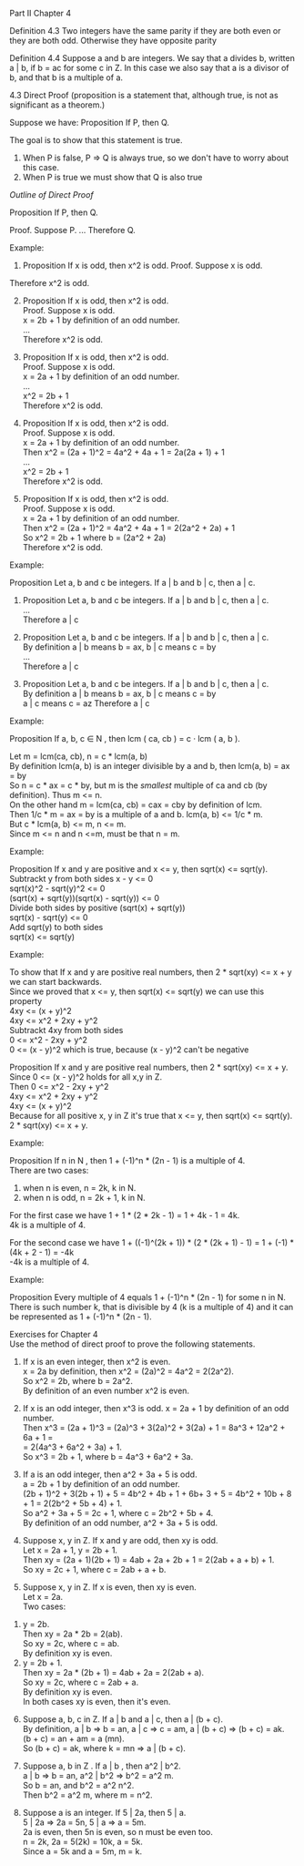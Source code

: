 Part II
Chapter 4

Definition 4.3 Two integers have the same parity if they are both even or they are both odd. Otherwise they have opposite parity

Definition 4.4 Suppose a and b are integers. We say that a divides b, written a | b, if b = ac for some c in Z. In this case we also say that a is a divisor of b, and that b is a multiple of a.

4.3 Direct Proof
(proposition is a statement that, although true, is not as significant as a theorem.)

Suppose we have:
Proposition If P, then Q.

The goal is to show that this statement is true.
1. When P is false, P => Q is always true, so we don't have to worry about this case.
2. When P is true we must show that Q is also true



*Outline of Direct Proof*

Proposition If P, then Q.

Proof. Suppose P.
...
Therefore Q.

Example:

1) Proposition If x is odd, then x^2 is odd.
Proof. Suppose x is odd.

Therefore x^2 is odd.

2) Proposition If x is odd, then x^2 is odd.    
Proof. Suppose x is odd.    
x = 2b + 1 by definition of an odd number.    
...    
Therefore x^2 is odd.    


3) Proposition If x is odd, then x^2 is odd.    
Proof. Suppose x is odd.    
x = 2a + 1 by definition of an odd number.    
...    
x^2 = 2b + 1    
Therefore x^2 is odd.    


4) Proposition If x is odd, then x^2 is odd.    
Proof. Suppose x is odd.    
x = 2a + 1 by definition of an odd number.    
Then x^2 = (2a + 1)^2 = 4a^2 + 4a + 1 = 2a(2a + 1) + 1    
...    
x^2 = 2b + 1    
Therefore x^2 is odd.    

5) Proposition If x is odd, then x^2 is odd.    
Proof. Suppose x is odd.    
x = 2a + 1 by definition of an odd number.    
Then x^2 = (2a + 1)^2 = 4a^2 + 4a + 1 = 2(2a^2 + 2a) + 1    
So x^2 = 2b + 1 where b = (2a^2 + 2a)    
Therefore x^2 is odd.    


Example:    

Proposition Let a, b and c be integers. If a | b and b | c, then a | c.    

1) Proposition Let a, b and c be integers. If a | b and b | c, then a | c.    
...    
Therefore a | c    

2) Proposition Let a, b and c be integers. If a | b and b | c, then a | c.  
By definition a | b means b = ax, b | c means c = by    
...    
Therefore a | c  

3) Proposition Let a, b and c be integers. If a | b and b | c, then a | c.  
By definition a | b means b = ax, b | c means c = by    
a | c means c = az
Therefore a | c  


Example:    

Proposition If a, b, c ∈ N , then lcm ( ca, cb ) = c · lcm ( a, b ).    

Let m = lcm(ca, cb), n = c * lcm(a, b)    
By definition lcm(a, b) is an integer divisible by a and b, then lcm(a, b) = ax = by    
So n = c * ax = c * by, but m is the *smallest* multiple of ca and cb (by definition). Thus m <= n.    
On the other hand m = lcm(ca, cb) = cax = cby by definition of lcm.    
Then 1/c * m = ax = by is a multiple of a and b. lcm(a, b) <= 1/c * m.    
But c * lcm(a, b) <= m, n <= m.    
Since m <= n and n <=m, must be that n = m.    


Example:

Proposition If x and y are positive and x <= y, then sqrt(x) <= sqrt(y).    
Subtrackt y from both sides x - y <= 0    
sqrt(x)^2 - sqrt(y)^2 <= 0    
(sqrt(x) + sqrt(y))(sqrt(x) - sqrt(y)) <= 0    
Divide both sides by positive (sqrt(x) + sqrt(y))    
sqrt(x) - sqrt(y) <= 0    
Add sqrt(y) to both sides    
sqrt(x) <= sqrt(y)    


Example:

To show that If x and y are positive real numbers, then 2 * sqrt(xy) <= x + y we can start backwards.    
Since we proved that x <= y, then sqrt(x) <= sqrt(y) we can use this property    
4xy <= (x + y)^2    
4xy <= x^2 + 2xy + y^2    
Subtrackt 4xy from both sides    
0 <= x^2 - 2xy + y^2    
0 <= (x - y)^2 which is true, because (x - y)^2 can't be negative    

Proposition If x and y are positive real numbers, then 2 * sqrt(xy) <= x + y.    
Since 0 <= (x - y)^2 holds for all x,y in Z.    
Then 0 <= x^2 - 2xy + y^2      
4xy <= x^2 + 2xy + y^2    
4xy <= (x + y)^2      
Because for all positive x, y in Z it's true that x <= y, then sqrt(x) <= sqrt(y).    
2 * sqrt(xy) <= x + y.    

Example:

Proposition If n in N , then 1 + (-1)^n * (2n - 1) is a multiple of 4.    
There are two cases:    
1) when n is even, n = 2k, k in N.   
2) when n is odd, n = 2k + 1, k in N.    

For the first case we have 1 + 1 * (2 * 2k - 1) = 1 + 4k - 1 = 4k.   
4k is a multiple of 4.   

For the second case we have 1 + ((-1)^(2k + 1)) * (2 * (2k + 1) - 1) = 1 + (-1) * (4k + 2 - 1) = -4k   
-4k is a multiple of 4.     


Example:

Proposition Every multiple of 4 equals 1 + (-1)^n * (2n - 1) for some n in N.    
There is such number k, that is divisible by 4 (k is a multiple of 4) and it can be represented as 1 + (-1)^n * (2n - 1).    

Exercises for Chapter 4    
Use the method of direct proof to prove the following statements.    
1. If x is an even integer, then x^2 is even.   
x = 2a by definition, then x^2 = (2a)^2 = 4a^2 = 2(2a^2).    
So x^2 = 2b, where b = 2a^2.    
By definition of an even number x^2 is even.    


2. If x is an odd integer, then x^3 is odd.
x = 2a + 1 by definition of an odd number.    
Then x^3 = (2a + 1)^3 = (2a)^3 + 3(2a)^2 + 3(2a) + 1 = 8a^3 + 12a^2 + 6a + 1 =     
= 2(4a^3 + 6a^2 + 3a) + 1.    
So x^3 = 2b + 1, where b = 4a^3 + 6a^2 + 3a.    


3. If a is an odd integer, then a^2 + 3a + 5 is odd.    
a = 2b + 1 by definition of an odd number.    
(2b + 1)^2 + 3(2b + 1) + 5 = 4b^2 + 4b + 1 + 6b+ 3 + 5 = 4b^2 + 10b + 8 + 1 = 2(2b^2 + 5b + 4) + 1.    
So a^2 + 3a + 5 = 2c + 1, where c = 2b^2 + 5b + 4.    
By definition of an odd number, a^2 + 3a + 5 is odd.    


4. Suppose x, y in Z. If x and y are odd, then xy is odd.    
Let x = 2a + 1, y = 2b + 1.    
Then xy = (2a + 1)(2b + 1) = 4ab + 2a + 2b + 1 = 2(2ab + a + b) + 1.    
So xy = 2c + 1, where c = 2ab + a + b.    


5. Suppose x, y in Z. If x is even, then xy is even.    
Let x = 2a.    
Two cases:    
1) y = 2b.    
Then xy = 2a * 2b = 2(ab).    
So xy = 2c, where c = ab.    
By definition xy is even.    
2) y = 2b + 1.    
Then xy = 2a * (2b + 1) = 4ab + 2a = 2(2ab + a).    
So xy = 2c, where c = 2ab + a.    
By definition xy is even.   
In both cases xy is even, then it's even.    


6. Suppose a, b, c in Z. If a | b and a | c, then a | (b + c).    
By definition, a | b => b = an, a | c => c = am, a | (b + c) => (b + c) = ak.    
(b + c) = an + am = a (mn).    
So (b + c) = ak, where k = mn => a | (b + c).    

7. Suppose a, b in Z . If a | b , then a^2 | b^2.    
a | b => b = an, a^2 | b^2 => b^2 = a^2 m.    
So b = an, and b^2 = a^2 n^2.    
Then b^2 = a^2 m, where m = n^2.    

8. Suppose a is an integer. If 5 | 2a, then 5 | a.    
5 | 2a => 2a = 5n, 5 | a => a = 5m.    
2a is even, then 5n is even, so n must be even too.    
n = 2k, 2a = 5(2k) = 10k, a = 5k.    
Since a = 5k and a = 5m, m = k.    

